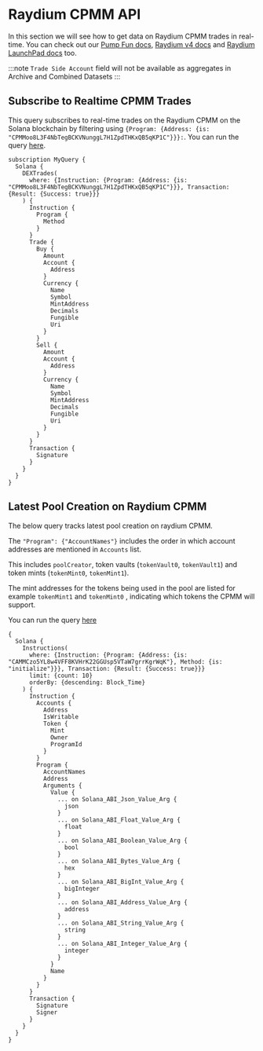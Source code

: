 # Raydium CPMM API

In this section we will see how to get data on Raydium CPMM trades in real-time. You can check out our [Pump Fun docs](https://docs.bitquery.io/docs/blockchain/Solana/Pump-Fun-API/), [Raydium v4 docs](https://docs.bitquery.io/docs/blockchain/Solana/Solana-Raydium-DEX-API/) and [Raydium LaunchPad docs](https://docs.bitquery.io/docs/blockchain/Solana/launchpad-raydium/) too.

:::note
`Trade Side Account` field will not be available as aggregates in Archive and Combined Datasets
:::

<head>
<meta name="title" content="Raydium CPMM API - Monitor Solana Liquidity Pools & Trading Activity"/>
<meta name="description" content="Access real-time data on Raydium's (CPMM) on Solana. Use our API to track liquidity pools, trades, and more."/>
<meta name="robots" content="index, follow"/>
<meta http-equiv="Content-Type" content="text/html; charset=utf-8"/>
<meta name="language" content="English"/>

<!-- Open Graph / Facebook -->

<meta property="og:type" content="website" />
<meta
  property="og:title"
  content="Raydium CPMM API - Real-Time Solana Liquidity Pools & Trades"
/>
<meta
  property="og:description"
  content="Get up-to-date information on Raydium's CPMM on Solana. Use our API to monitor liquidity pools and trading activities."
/>

<!-- Twitter -->

<meta property="twitter:card" content="summary_large_image" />
<meta property="twitter:title" content="Raydium CPMM API - Monitor Solana Liquidity Pools & Trading Activity" />
<meta property="twitter:description" content="Access real-time data on Raydium's CPMM on Solana. Use our API to track liquidity pools, trades, and more." />
</head>

## Subscribe to Realtime CPMM Trades

This query subscribes to real-time trades on the Raydium CPMM on the Solana blockchain by filtering using `{Program: {Address: {is: "CPMMoo8L3F4NbTegBCKVNunggL7H1ZpdTHKxQB5qKP1C"}}}:`.
You can run the query [here](https://ide.bitquery.io/CPMM-trades).

```
subscription MyQuery {
  Solana {
    DEXTrades(
      where: {Instruction: {Program: {Address: {is: "CPMMoo8L3F4NbTegBCKVNunggL7H1ZpdTHKxQB5qKP1C"}}}, Transaction: {Result: {Success: true}}}
    ) {
      Instruction {
        Program {
          Method
        }
      }
      Trade {
        Buy {
          Amount
          Account {
            Address
          }
          Currency {
            Name
            Symbol
            MintAddress
            Decimals
            Fungible
            Uri
          }
        }
        Sell {
          Amount
          Account {
            Address
          }
          Currency {
            Name
            Symbol
            MintAddress
            Decimals
            Fungible
            Uri
          }
        }
      }
      Transaction {
        Signature
      }
    }
  }
}

```

## Latest Pool Creation on Raydium CPMM

The below query tracks latest pool creation on raydium CPMM.

The `"Program": {"AccountNames"}` includes the order in which account addresses are mentioned in `Accounts` list.

This includes `poolCreator`, token vaults (`tokenVault0`, `tokenVault1`) and token mints (`tokenMint0`, `tokenMint1`).

The mint addresses for the tokens being used in the pool are listed for example `tokenMint1` and `tokenMint0` , indicating which tokens the CPMM will support.

You can run the query [here](https://ide.bitquery.io/CPMM-pools-created_1)

```
{
  Solana {
    Instructions(
      where: {Instruction: {Program: {Address: {is: "CAMMCzo5YL8w4VFF8KVHrK22GGUsp5VTaW7grrKgrWqK"}, Method: {is: "initialize"}}}, Transaction: {Result: {Success: true}}}
      limit: {count: 10}
      orderBy: {descending: Block_Time}
    ) {
      Instruction {
        Accounts {
          Address
          IsWritable
          Token {
            Mint
            Owner
            ProgramId
          }
        }
        Program {
          AccountNames
          Address
          Arguments {
            Value {
              ... on Solana_ABI_Json_Value_Arg {
                json
              }
              ... on Solana_ABI_Float_Value_Arg {
                float
              }
              ... on Solana_ABI_Boolean_Value_Arg {
                bool
              }
              ... on Solana_ABI_Bytes_Value_Arg {
                hex
              }
              ... on Solana_ABI_BigInt_Value_Arg {
                bigInteger
              }
              ... on Solana_ABI_Address_Value_Arg {
                address
              }
              ... on Solana_ABI_String_Value_Arg {
                string
              }
              ... on Solana_ABI_Integer_Value_Arg {
                integer
              }
            }
            Name
          }
        }
      }
      Transaction {
        Signature
        Signer
      }
    }
  }
}

```
